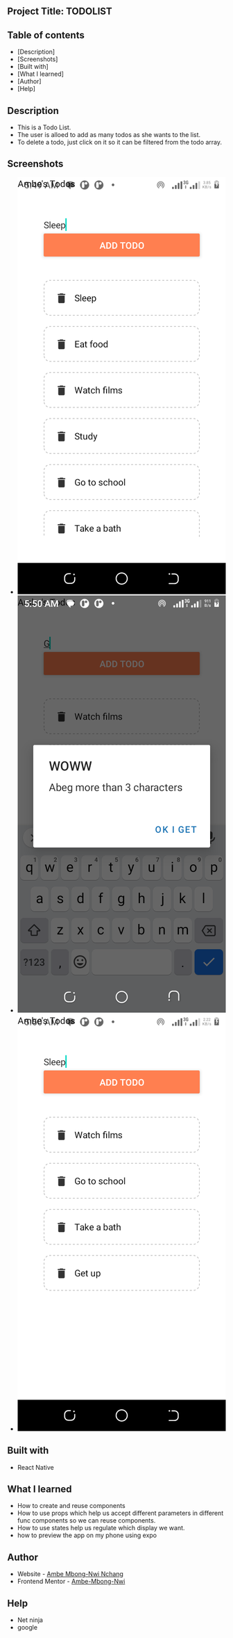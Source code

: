 ## Project Title: TODOLIST

## Table of contents

- [Description]  
- [Screenshots]
- [Built with]
- [What I learned]
- [Author]
- [Help]

## Description

- This is a Todo List. 
- The user is alloed to add as many todos as she wants to the list.
- To delete a todo, just click on it so it can be filtered from the todo array.

## Screenshots

- ![](assets/Screenshot_20230524-054952.png)
- ![](assets/Screenshot_20230524-055013.png)
- ![](assets/Screenshot_20230524-055003.png)

## Built with

- React Native

## What I learned

- How to create and reuse components
- How to use props which help us accept different parameters in different func components so we can reuse components.
- How to use states help us regulate which display we want.
- how to preview the app on my phone using expo

## Author

- Website - [Ambe Mbong-Nwi Nchang](https://github.com/Ambe-Mbong-Nwi/Front-end_Web_Designs)
- Frontend Mentor - [Ambe-Mbong-Nwi](https://www.frontendmentor.io/profile/Ambe-Mbong-Nwi)

## Help
- Net ninja
- google

